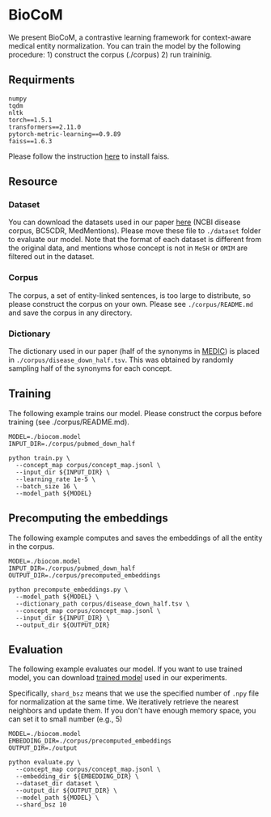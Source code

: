 # BioCoM
We present BioCoM, a contrastive learning framework for context-aware medical entity normalization. 
You can train the model by the following procedure: 1) construct the corpus (./corpus) 2) run traininig.

## Requirments
```
numpy
tqdm
nltk
torch==1.5.1
transformers==2.11.0
pytorch-metric-learning==0.9.89
faiss==1.6.3
```
Please follow the instruction [here](https://github.com/facebookresearch/faiss) to install faiss.

## Resource
### Dataset
You can download the datasets used in our paper [here](http://aoi.naist.jp/biocom/) (NCBI disease corpus, BC5CDR, MedMentions).
Please move these file to `./dataset` folder to evaluate our model.
Note that the format of each dataset is different from the original data, and mentions whose concept is not in `MeSH` or `OMIM` are filtered out in the dataset.

### Corpus
The corpus, a set of entity-linked sentences, is too large to distribute, so please construct the corpus on your own.
Please see `./corpus/README.md` and save the corpus in any directory.

### Dictionary
The dictionary used in our paper (half of the synonyms in [MEDIC](http://ctdbase.org/downloads/)) is placed in `./corpus/disease_down_half.tsv`.
This was obtained by randomly sampling half of the synonyms for each concept.

## Training
The following example trains our model.
Please construct the corpus before training (see ./corpus/README.md).
```
MODEL=./biocom.model
INPUT_DIR=./corpus/pubmed_down_half

python train.py \
  --concept_map corpus/concept_map.jsonl \
  --input_dir ${INPUT_DIR} \
  --learning_rate 1e-5 \
  --batch_size 16 \
  --model_path ${MODEL}
```


## Precomputing the embeddings
The following example computes and saves the embeddings of all the entity in the corpus.
```
MODEL=./biocom.model
INPUT_DIR=./corpus/pubmed_down_half
OUTPUT_DIR=./corpus/precomputed_embeddings

python precompute_embeddings.py \
  --model_path ${MODEL} \
  --dictionary_path corpus/disease_down_half.tsv \
  --concept_map corpus/concept_map.jsonl \
  --input_dir ${INPUT_DIR} \
  --output_dir ${OUTPUT_DIR}
```

## Evaluation
The following example evaluates our model.
If you want to use trained model, you can download [trained model](http://aoi.naist.jp/biocom/sent_50_down_half.model) used in our experiments.

Specifically, `shard_bsz` means that we use the specified number of `.npy` file for normalization at the same time.
We iteratively retrieve the nearest neighbors and update them.
If you don't have enough memory space, you can set it to small number (e.g., 5)
```
MODEL=./biocom.model
EMBEDDING_DIR=./corpus/precomputed_embeddings
OUTPUT_DIR=./output

python evaluate.py \
  --concept_map corpus/concept_map.jsonl \
  --embedding_dir ${EMBEDDING_DIR} \
  --dataset_dir dataset \
  --output_dir ${OUTPUT_DIR} \
  --model_path ${MODEL} \
  --shard_bsz 10
```
